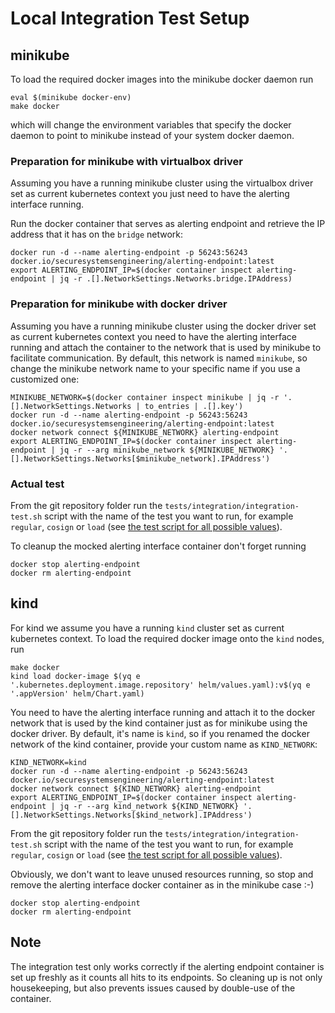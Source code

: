 # Local Integration Test Setup

## minikube

To load the required docker images into the minikube docker daemon run

```shell
eval $(minikube docker-env)
make docker
```

which will change the environment variables that specify the docker daemon to point to minikube instead of your system docker daemon.

### Preparation for minikube with virtualbox driver

Assuming you have a running minikube cluster using the virtualbox driver set as current kubernetes context you just need to have the alerting interface running.

Run the docker container that serves as alerting endpoint and retrieve the IP address that it has on the `bridge` network:

```shell
docker run -d --name alerting-endpoint -p 56243:56243 docker.io/securesystemsengineering/alerting-endpoint:latest
export ALERTING_ENDPOINT_IP=$(docker container inspect alerting-endpoint | jq -r .[].NetworkSettings.Networks.bridge.IPAddress)
```

### Preparation for minikube with docker driver

Assuming you have a running minikube cluster using the docker driver set as current kubernetes context you need to have the alerting interface running and attach the container to the network that is used by minikube to facilitate communication. By default, this network is named `minikube`, so change the minikube network name to your specific name if you use a customized one:

```shell
MINIKUBE_NETWORK=$(docker container inspect minikube | jq -r '.[].NetworkSettings.Networks | to_entries | .[].key')
docker run -d --name alerting-endpoint -p 56243:56243 docker.io/securesystemsengineering/alerting-endpoint:latest
docker network connect ${MINIKUBE_NETWORK} alerting-endpoint
export ALERTING_ENDPOINT_IP=$(docker container inspect alerting-endpoint | jq -r --arg minikube_network ${MINIKUBE_NETWORK} '.[].NetworkSettings.Networks[$minikube_network].IPAddress')
```

### Actual test

From the git repository folder run the `tests/integration/integration-test.sh` script with the name of the test you want to run, for example `regular`, `cosign` or `load` (see [the test script for all possible values](integration-test.sh)).

To cleanup the mocked alerting interface container don't forget running

```shell
docker stop alerting-endpoint
docker rm alerting-endpoint
```

## kind

For kind we assume you have a running `kind` cluster set as current kubernetes context. To load the required docker image onto the `kind` nodes, run

```shell
make docker
kind load docker-image $(yq e '.kubernetes.deployment.image.repository' helm/values.yaml):v$(yq e '.appVersion' helm/Chart.yaml)
```

You need to have the alerting interface running and attach it to the docker network that is used by the kind container just as for minikube using the docker driver. By default, it's name is `kind`, so if you renamed the docker network of the kind container, provide your custom name as `KIND_NETWORK`:

```shell
KIND_NETWORK=kind
docker run -d --name alerting-endpoint -p 56243:56243 docker.io/securesystemsengineering/alerting-endpoint:latest
docker network connect ${KIND_NETWORK} alerting-endpoint
export ALERTING_ENDPOINT_IP=$(docker container inspect alerting-endpoint | jq -r --arg kind_network ${KIND_NETWORK} '.[].NetworkSettings.Networks[$kind_network].IPAddress')
```

From the git repository folder run the `tests/integration/integration-test.sh` script with the name of the test you want to run, for example `regular`, `cosign` or `load` (see [the test script for all possible values](integration-test.sh)).

Obviously, we don't want to leave unused resources running, so stop and remove the alerting interface docker container as in the minikube case :-)

```shell
docker stop alerting-endpoint
docker rm alerting-endpoint
```

## Note

The integration test only works correctly if the alerting endpoint container is set up freshly as it counts all hits to its endpoints. So cleaning up is not only housekeeping, but also prevents issues caused by double-use of the container.
